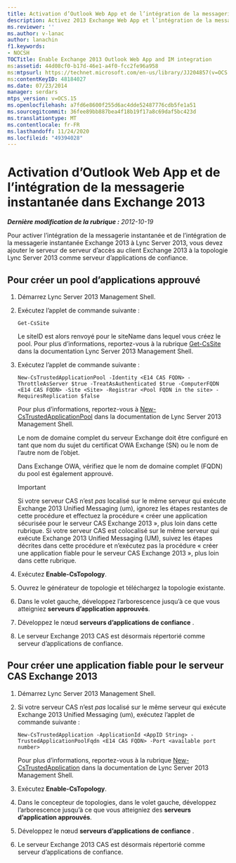 ```yaml
---
title: Activation d’Outlook Web App et de l’intégration de la messagerie instantanée dans Exchange 2013
description: Activez 2013 Exchange Web App et l’intégration de la messagerie instantanée dans Outlook Web App.
ms.reviewer: ''
ms.author: v-lanac
author: lanachin
f1.keywords:
- NOCSH
TOCTitle: Enable Exchange 2013 Outlook Web App and IM integration
ms:assetid: 44d08cf0-b17d-46e1-a4f0-fcc2fe96a958
ms:mtpsurl: https://technet.microsoft.com/en-us/library/JJ204857(v=OCS.15)
ms:contentKeyID: 48184027
ms.date: 07/23/2014
manager: serdars
mtps_version: v=OCS.15
ms.openlocfilehash: a7fd6e8600f255d6ac4dde52487776cdb5fe1a51
ms.sourcegitcommit: 36fee89bb887bea4f18b19f17a8c69daf5bc423d
ms.translationtype: MT
ms.contentlocale: fr-FR
ms.lasthandoff: 11/24/2020
ms.locfileid: "49394028"
---
```

# <a name="enable-exchange-2013-outlook-web-app-and-im-integration"></a>Activation d’Outlook Web App et de l’intégration de la messagerie instantanée dans Exchange 2013

<div data-xmlns="http://www.w3.org/1999/xhtml">

<div class="topic" data-xmlns="http://www.w3.org/1999/xhtml" data-msxsl="urn:schemas-microsoft-com:xslt" data-cs="https://msdn.microsoft.com/">

<div data-asp="https://msdn2.microsoft.com/asp">



</div>

<div id="mainSection">

<div id="mainBody">

<span> </span>

_**Dernière modification de la rubrique :** 2012-10-19_

Pour activer l’intégration de la messagerie instantanée et de l’intégration de la messagerie instantanée Exchange 2013 à Lync Server 2013, vous devez ajouter le serveur de serveur d’accès au client Exchange 2013 à la topologie Lync Server 2013 comme serveur d’applications de confiance.

<div>

## <a name="to-create-a-trusted-application-pool"></a>Pour créer un pool d’applications approuvé

1.  Démarrez Lync Server 2013 Management Shell.

2.  Exécutez l’applet de commande suivante :
    
        Get-CsSite
    
    Le siteID est alors renvoyé pour le siteName dans lequel vous créez le pool. Pour plus d’informations, reportez-vous à la rubrique [Get-CsSite](https://docs.microsoft.com/powershell/module/skype/Get-CsSite) dans la documentation Lync Server 2013 Management Shell.

3.  Exécutez l’applet de commande suivante :
    
        New-CsTrustedApplicationPool -Identity <E14 CAS FQDN> -ThrottleAsServer $true -TreatAsAuthenticated $true -ComputerFQDN <E14 CAS FQDN> -Site <Site> -Registrar <Pool FQDN in the site> -RequiresReplication $false
    
    Pour plus d’informations, reportez-vous à [New-CsTrustedApplicationPool](https://docs.microsoft.com/powershell/module/skype/New-CsTrustedApplicationPool) dans la documentation de Lync Server 2013 Management Shell.
    
    Le nom de domaine complet du serveur Exchange doit être configuré en tant que nom du sujet du certificat OWA Exchange (SN) ou le nom de l’autre nom de l’objet.
    
    Dans Exchange OWA, vérifiez que le nom de domaine complet (FQDN) du pool est également approuvé.
    
    <div>
    

    > [!IMPORTANT]  
    > Si votre serveur CAS n’est <EM>pas</EM> localisé sur le même serveur qui exécute Exchange 2013 Unified Messaging (um), ignorez les étapes restantes de cette procédure et effectuez la procédure « créer une application sécurisée pour le serveur CAS Exchange 2013 », plus loin dans cette rubrique. Si votre serveur CAS est colocalisé sur le même serveur qui exécute Exchange 2013 Unified Messaging (UM), suivez les étapes décrites dans cette procédure et n’exécutez pas la procédure « créer une application fiable pour le serveur CAS Exchange 2013 », plus loin dans cette rubrique.

    
    </div>

4.  Exécutez **Enable-CsTopology**.

5.  Ouvrez le générateur de topologie et téléchargez la topologie existante.

6.  Dans le volet gauche, développez l’arborescence jusqu’à ce que vous atteigniez **serveurs d’application approuvés**.

7.  Développez le nœud **serveurs d’applications de confiance** .

8.  Le serveur Exchange 2013 CAS est désormais répertorié comme serveur d’applications de confiance.

</div>

<div>

## <a name="to-create-a-trusted-application-for-the-exchange-2013-cas-server"></a>Pour créer une application fiable pour le serveur CAS Exchange 2013

1.  Démarrez Lync Server 2013 Management Shell.

2.  Si votre serveur CAS n’est *pas* localisé sur le même serveur qui exécute Exchange 2013 Unified Messaging (um), exécutez l’applet de commande suivante :
    
        New-CsTrustedApplication -ApplicationId <AppID String> -TrustedApplicationPoolFqdn <E14 CAS FQDN> -Port <available port number>
    
    Pour plus d’informations, reportez-vous à la rubrique [New-CsTrustedApplication](https://docs.microsoft.com/powershell/module/skype/New-CsTrustedApplication) dans la documentation de Lync Server 2013 Management Shell.

3.  Exécutez **Enable-CsTopology**.

4.  Dans le concepteur de topologies, dans le volet gauche, développez l’arborescence jusqu’à ce que vous atteigniez des **serveurs d’application approuvés**.

5.  Développez le nœud **serveurs d’applications de confiance** .

6.  Le serveur Exchange 2013 CAS est désormais répertorié comme serveur d’applications de confiance.

</div>

</div>

<span> </span>

</div>

</div>

</div>

